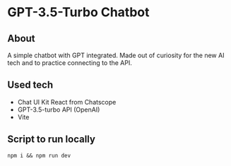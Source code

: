 # GPT-3.5-Turbo Chatbot


## About
A simple chatbot with GPT integrated. Made out of curiosity for the new AI tech and to practice connecting to the API.

## Used tech
- Chat UI Kit React from Chatscope
- GPT-3.5-turbo API (OpenAI)
- Vite

## Script to run locally
`npm i && npm run dev`
